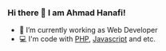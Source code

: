 ### Hi there 👋 I am Ahmad Hanafi!

<!-- **ahanafi/ahanafi** is a ✨ _special_ ✨ repository because its `README.md` (this file) appears on your GitHub profile. -->

- 🔭 I’m currently working as Web Developer
- 💻 I'm code with [PHP](https://www.php.net/), [Javascript](https://www.javascript.com/) and etc.
